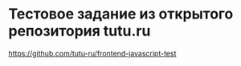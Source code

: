 # Тестовое задание из открытого репозитория tutu.ru
https://github.com/tutu-ru/frontend-javascript-test